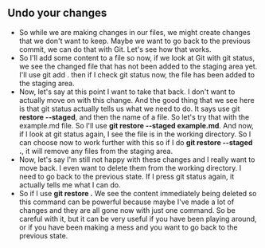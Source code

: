 ## Undo your changes

- So while we are making changes in our files, we might create changes that we don't want to keep. Maybe we want to go back to the previous commit, we can do that with Git. Let's see how that works.
- So I'll add some content to a file so now, if we look at Git with git status, we see the changed file that has not been added to the staging area yet.  I'll use git add . then if I check git status now, the file has been added to the staging area. 
- Now, let's say at this point I want to take that back. I don't want to actually move on with this change. And the good thing that we see here is that git status actually tells us what we need to do. It says use git **restore --staged**, and then the name of a file. So let's try that with the example.md file. So I'll use **git restore --staged example.md**. And now, if I look at git status again, I see the file is in the working directory. So I can choose now to work further with this so if I do **git restore --staged .**, it will remove any files from the staging area. 
- Now, let's say I'm still not happy with these changes and I really want to move back. I even want to delete them from the working directory. I need to go back to the previous state. If I press git status again, it actually tells me what I can do.
- So if I use **git restore .**  We see the content immediately being deleted so this command can be powerful because maybe I've made a lot of changes and they are all gone now with just one command. So be careful with it, but it can be very useful if you have been playing around, or if you have been making a mess and you want to go back to the previous state.